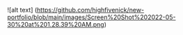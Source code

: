 ![alt text] (https://github.com/highfivenick/new-portfolio/blob/main/images/Screen%20Shot%202022-05-30%20at%201.28.39%20AM.png)
